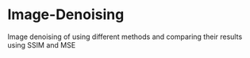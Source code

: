 # Image-Denoising
Image denoising of using different methods and comparing their results using SSIM and MSE
